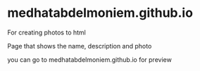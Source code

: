 # medhatabdelmoniem.github.io
For creating photos to html

Page that shows the name, description and photo

you can go to medhatabdelmoniem.github.io for preview
